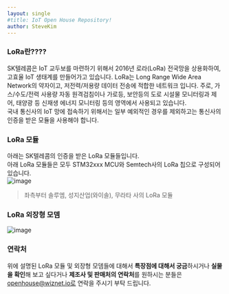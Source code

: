 ```yaml
---
layout: single
#title: IoT Open House Repository!
author: SteveKim
---
```


### LoRa란????

SK텔레콤은 IoT 교두보를 마련하기 위해서 2016년 로라(LoRa) 전국망을 상용화하여, 고효율 IoT 생태계를 만들어가고 있습니다. LoRa는 Long Range Wide Area Network의 약자이고, 저전력/저용량 데이터 전송에 적합한 네트워크 입니다. 주로, 가스/수도/전력 사용량 자동 원격검침이나 가로등, 보안등의 도로 시설물 모니터링과 제어, 태양광 등 신재생 에너지 모니터링 등의 영역에서 사용되고 있습니다.   
국내 통신사의 IoT 망에 접속하기 위해서는 일부 예외적인 경우를 제외하고는 통신사의 인증을 받은 모듈을 사용해야 합니다.   

### LoRa 모듈
아래는 SK텔레콤의 인증을 받은 LoRa 모듈들입니다.     
아래 LoRa 모듈들은 모두 STM32xxx MCU와 Semtech사의 LoRa 칩으로 구성되어 있습니다.    
![image](https://user-images.githubusercontent.com/2126804/156309673-639d8b6a-7376-4fa4-87e5-7974601d3d72.png)

> 좌측부터 솔루엠, 성지산업(와이솔), 무라타 사의 LoRa 모듈    

### LoRa 외장형 모뎀  
![image](https://user-images.githubusercontent.com/2126804/156309721-7aa68384-97f7-4636-8994-7be979bc6443.png)

### 연락처
위에 설명된 LoRa 모듈 및 외장형 모뎀들에 대해서 **특장점에 대해서 궁금**하시거나 **실물을 확인**해 보고 싶다거나 **제조사 및 판매처의 연락처**를 원하시는 분들은 openhouse@wiznet.io로 연락을 주시기 부탁 드립니다.    
